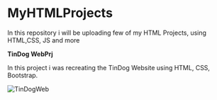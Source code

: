 # MyHTMLProjects
In this repository i will be uploading few of my HTML Projects, using HTML,CSS, JS and more


**TinDog WebPrj**

In this project i was recreating the TinDog Website using HTML, CSS, Bootstrap.

![TinDogWeb](https://github.com/Elswee13/MyHTMLProjects/assets/77897104/099d169d-2b65-405b-9726-ef07de9b9efa)
